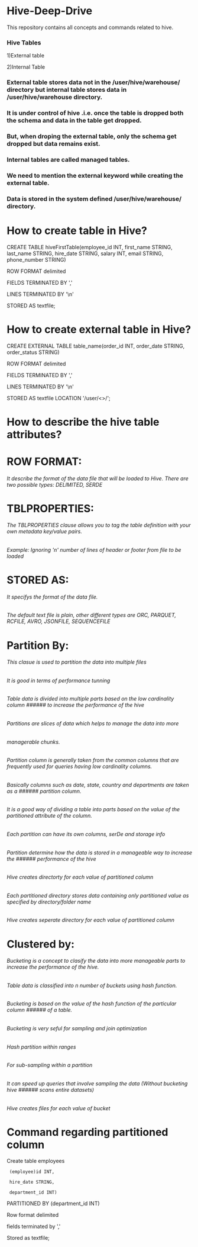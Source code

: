 # Hive-Deep-Drive
This repository contains all concepts and commands related to hive.
### Hive Tables
1)External table

2)Internal Table

### External table stores data not in the /user/hive/warehouse/ directory but internal table stores data in /user/hive/warehouse directory.
### It is under control of hive .i.e. once the table is dropped both the schema and data in the table get dropped.
### But, when droping the external table, only the schema get dropped but data remains exist.
### Internal tables are called managed tables.
### We need to mention the external keyword while creating the external table.
### Data is stored in the system defined /user/hive/warehouse/ directory. 

# How to create table in Hive?
CREATE TABLE hiveFirstTable(employee_id INT, first_name STRING, last_name STRING, hire_date STRING, salary INT, email STRING, phone_number STRING)

ROW FORMAT delimited 

FIELDS TERMINATED BY ','

LINES TERMINATED BY '\n'

STORED AS textfile;

# How to create external table in Hive?
CREATE EXTERNAL TABLE table_name(order_id INT, order_date STRING, order_status STRING)

ROW FORMAT delimited 

FIELDS TERMINATED BY ',' 

LINES TERMINATED BY '\n'

STORED AS textfile
LOCATION '/user/<>/<directory>';
  
# How to describe the hive table attributes?
# ROW FORMAT:
###### It describe the format of the data file that will be loaded to Hive. There are two possible types: DELIMITED, SERDE

# TBLPROPERTIES:
###### The TBLPROPERTIES clause allows you to tag the table definition with your own metadata key/value pairs.
###### Example: Ignoring 'n' number of lines of header or footer from file to be loaded

# STORED AS:
###### It specifys the format of the data file. 
###### The default text file is plain, other different types are ORC, PARQUET, RCFILE, AVRO, JSONFILE, SEQUENCEFILE

# Partition By:
###### This clasue is used to partition the data into multiple files 
###### It is good in terms of performance tunning
###### Table data is divided into multiple parts based on the low cardinality column ###### to increase the performance of the hive
###### Partitions are slices of data which helps to manage the data into more 
###### managerable chunks.
###### Partition column is generally taken from the common columns that are frequently used for queries having low cardinality columns. 
###### Basically columns such as date, state, country and departments are taken as a ###### partition column.
###### It is a good way of dividing a table into parts based on the value of the partitioned attribute of the column.
###### Each partition can have its own columns, serDe and storage info
###### Partition determine how the data is stored in a manageable way to increase the ###### performance of the hive
###### Hive creates directorty for each value of partitioned column
###### Each partitioned directory stores data containing only partitioned value as specified by directory/folder name
###### Hive creates seperate directory for each value of partitioned column

# Clustered by:
###### Bucketing is a concept to clasify the data into more manageable parts to increase the performance of the hive.
###### Table data is classified into n number of buckets using hash function.
###### Bucketing is based on the value of the hash function of the particular column ###### of a table.
###### Bucketing is very seful for sampling and join optimization
###### Hash partition within ranges
###### For sub-sampling within a partition
###### It can speed up queries that involve sampling the data (Without bucketing hive ###### scans entire datasets)
###### Hive creates files for each value of bucket
  
# Command regarding partitioned column

Create table employees
            
     (employee)id INT,
  
     hire_date STRING,
  
     department_id INT)
  
PARTITIONED BY (department_id INT)
  
Row format delimited 
  
fields terminated by  ','
  
Stored as textfile;


  
  
